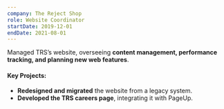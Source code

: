 ```yaml
---
company: The Reject Shop
role: Website Coordinator
startDate: 2019-12-01
endDate: 2021-08-01
---
```

Managed TRS’s website, overseeing **content management, performance tracking, and planning new web features**.

#### **Key Projects:**
- **Redesigned and migrated** the website from a legacy system.
- **Developed the TRS careers page**, integrating it with PageUp.
